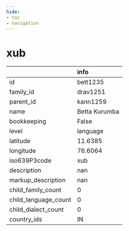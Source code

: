 ```yaml
---
hide:
- toc
- navigation
---
```

# xub
|                      | info          |
|:---------------------|:--------------|
| id                   | bett1235      |
| family_id            | drav1251      |
| parent_id            | kann1259      |
| name                 | Betta Kurumba |
| bookkeeping          | False         |
| level                | language      |
| latitude             | 11.6385       |
| longitude            | 76.6064       |
| iso639P3code         | xub           |
| description          | nan           |
| markup_description   | nan           |
| child_family_count   | 0             |
| child_language_count | 0             |
| child_dialect_count  | 0             |
| country_ids          | IN            |